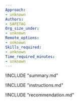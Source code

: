 ```yaml
---
Approach:
- unknown
Authors:
- SAFETAG
Org_size_under:
- unknown
Remote_options:
- unknown
Skills_required:
- unknown
Time_required_minutes:
- unknown
---
```


!INCLUDE "summary.md"

!INCLUDE "instructions.md"

!INCLUDE "recommendation.md"